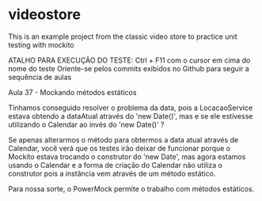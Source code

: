 # videostore
This is an example project from the classic video store to practice unit testing with mockito

ATALHO PARA EXECUÇÃO DO TESTE: Ctrl + F11 com o cursor em cima do nome do teste
Oriente-se pelos commits exibidos no Github para seguir a sequência de aulas

Aula 37 - Mockando métodos estáticos

Tínhamos conseguido resolver o problema da data, pois a LocacaoService estava obtendo a dataAtual através do 'new Date()', mas e se ele estivesse utilizando o Calendar ao invés do 'new Date()' ?

Se apenas alterarmos o método para obtermos a data atual através de Calendar, você verá que os testes irão deixar de funcionar porque o Mockito estava trocando o construtor do 'new Date', mas agora estamos usando o Calendar e a forma de criação do Calendar não utiliza o construtor pois a instância vem através de um método estático.

Para nossa sorte, o PowerMock permite o trabalho com métodos estáticos.